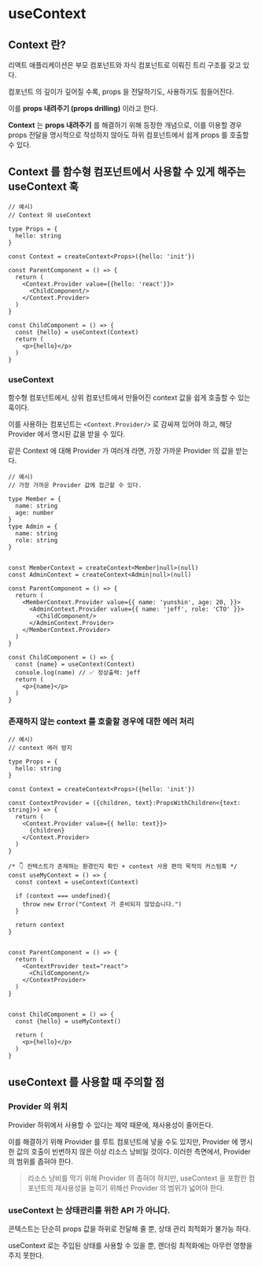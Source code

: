 # useContext 

## Context 란?

리액트 애플리케이션은 부모 컴포넌트와 자식 컴포넌트로 이뤄진 트리 구조를 갖고 있다.

컴포넌트 의 깊이가 깊어질 수록, props 을 전달하기도, 사용하기도 힘들어진다.

이를 **props 내려주기 (props drilling)** 이라고 한다.

**Context** 는 **props 내려주기** 를 해결하기 위해 등장한 개념으로, 이를 이용할 경우 props 전달을 명시적으로 작성하지 않아도 하위 컴포넌트에서 쉽게 props 를 호출할 수 있다.

## Context 를 함수형 컴포넌트에서 사용할 수 있게 해주는 useContext 훅

```tsx
// 예시)
// Context 와 useContext

type Props = {
  hello: string
}

const Context = createContext<Props>({hello: 'init'})

const ParentComponent = () => {
  return (
    <Context.Provider value={{hello: 'react'}}>
      <ChildComponent/>
    </Context.Provider>
  )
}

const ChildComponent = () => {
  const {hello} = useContext(Context)
  return (
    <p>{hello}</p> 
  )
}
```

### useContext

함수형 컴포넌트에서, 상위 컴포넌트에서 만들어진 context 값을 쉽게 호출할 수 있는 훅이다.

이를 사용하는 컴포넌트는 `<Context.Provider/>` 로 감싸져 있어야 하고, 해당 Provider 에서 명시된 값을 받을 수 있다.

같은 Context 에 대해 Provider 가 여러개 라면, 가장 가까운 Provider 의 값을 받는다.

```tsx
// 예시)
// 가장 가까운 Provider 값에 접근할 수 있다.

type Member = {
  name: string
  age: number
}
type Admin = {
  name: string
  role: string
}


const MemberContext = createContext<Member|null>(null)
const AdminContext = createContext<Admin|null>(null)

const ParentComponent = () => {
  return (
    <MemberContext.Provider value={{ name: 'yunshin', age: 20, }}>
      <AdminContext.Provider value={{ name: 'jeff', role: 'CTO' }}>
        <ChildComponent/>
      </AdminContext.Provider>
    </MemberContext.Provider>
  )
}

const ChildComponent = () => {
  const {name} = useContext(Context)
  console.log(name) // ✅ 정상출력: jeff
  return (
    <p>{name}</p> 
  )
}
```

### 존재하지 않는 context 를 호출할 경우에 대한 에러 처리

```tsx
// 예시)
// context 에러 방지

type Props = {
  hello: string
}

const Context = createContext<Props>({hello: 'init'})

const ContextProvider = ({children, text}:PropsWithChildren<{text: string}>) => {
  return (
    <Context.Provider value={{ hello: text}}>
      {children}
    </Context.Provider>
  )  
}

/* 👇 컨텍스트가 존재하는 환경인지 확인 + context 사용 편의 목적의 커스텀훅 */
const useMyContext = () => {
  const context = useContext(Context)

  if (context === undefined){
    throw new Error("Context 가 준비되지 않았습니다.")
  }

  return context
}


const ParentComponent = () => {
  return (
    <ContextProvider text="react">
      <ChildComponent/>
    </ContextProvider>
  )
}


const ChildComponent = () => {
  const {hello} = useMyContext()

  return (
    <p>{hello}</p>
  )
}
```

## useContext 를 사용할 때 주의할 점

### Provider 의 위치

Provider 하위에서 사용할 수 있다는 제약 때문에, 재사용성이 줄어든다.

이를 해결하기 위해 Provider 를 루트 컴포넌트에 넣을 수도 있지만, Provider 에 명시한 값의 호출이 빈번하지 않은 이상 리소스 낭비일 것이다. 이러한 측면에서, Provider 의 범위를 좁혀야 한다.

> 리소스 낭비를 막기 위해 Provider 의 좁혀야 하지만, 
> useContext 을 포함한 컴포넌트의 재사용성을 높히기 위해선 Provider 의 범위가 넓어야 한다.

### useContext 는 상태관리를 위한 API 가 아니다.

콘텍스트는 단순히 props 값을 하위로 전달해 줄 뿐, 상태 관리 최적화가 불가능 하다.

useContext 로는 주입된 상태를 사용할 수 있을 뿐, 랜더링 최적화에는 아무런 영향을 주지 못한다.
